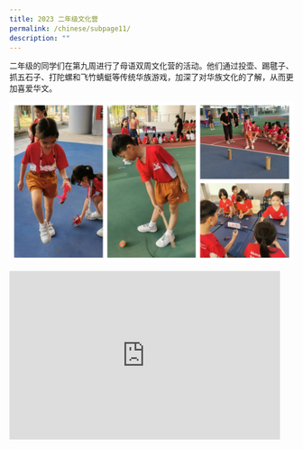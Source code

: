 ```yaml
---
title: 2023 二年级文化营
permalink: /chinese/subpage11/
description: ""
---
```

二年级的同学们在第九周进行了母语双周文化营的活动。他们通过投壶、踢毽子、抓五石子、打陀螺和飞竹蜻蜓等传统华族游戏，加深了对华族文化的了解，从而更加喜爱华文。

![](/images/2023%20chinese%20p2%20camp.jpg)

<iframe src="https://docs.google.com/presentation/d/e/2PACX-1vQ0LhauOcsNgV8nn1fqVenAxOV0ARP-a4Ch-JJyepJ4gPZT8TulbuD1oSuK3YfhKYt21-sXi8xCHAS5/embed?start=false&amp;loop=false&amp;delayms=3000" frameborder="0" width="480" height="299" allowfullscreen="true"></iframe>